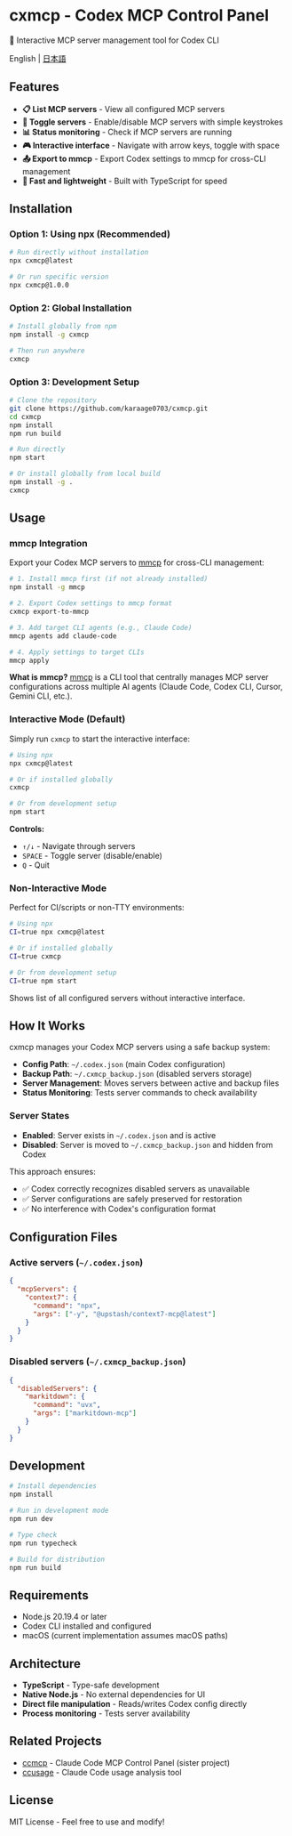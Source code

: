 # cxmcp - Codex MCP Control Panel

🔧 Interactive MCP server management tool for Codex CLI

English | [日本語](./README.ja.md)

## Features

- **📋 List MCP servers** - View all configured MCP servers
- **🔄 Toggle servers** - Enable/disable MCP servers with simple keystrokes
- **📊 Status monitoring** - Check if MCP servers are running
- **🎮 Interactive interface** - Navigate with arrow keys, toggle with space
- **📤 Export to mmcp** - Export Codex settings to mmcp for cross-CLI management
- **🚀 Fast and lightweight** - Built with TypeScript for speed

## Installation

### Option 1: Using npx (Recommended)

```bash
# Run directly without installation
npx cxmcp@latest

# Or run specific version
npx cxmcp@1.0.0
```

### Option 2: Global Installation

```bash
# Install globally from npm
npm install -g cxmcp

# Then run anywhere
cxmcp
```

### Option 3: Development Setup

```bash
# Clone the repository
git clone https://github.com/karaage0703/cxmcp.git
cd cxmcp
npm install
npm run build

# Run directly
npm start

# Or install globally from local build
npm install -g .
cxmcp
```

## Usage

### mmcp Integration

Export your Codex MCP servers to [mmcp](https://www.npmjs.com/package/mmcp) for cross-CLI management:

```bash
# 1. Install mmcp first (if not already installed)
npm install -g mmcp

# 2. Export Codex settings to mmcp format
cxmcp export-to-mmcp

# 3. Add target CLI agents (e.g., Claude Code)
mmcp agents add claude-code

# 4. Apply settings to target CLIs
mmcp apply
```

**What is mmcp?**
[mmcp](https://github.com/kou-pg-0131/mmcp) is a CLI tool that centrally manages MCP server configurations across multiple AI agents (Claude Code, Codex CLI, Cursor, Gemini CLI, etc.).

### Interactive Mode (Default)

Simply run `cxmcp` to start the interactive interface:

```bash
# Using npx
npx cxmcp@latest

# Or if installed globally
cxmcp

# Or from development setup
npm start
```

**Controls:**
- `↑/↓` - Navigate through servers
- `SPACE` - Toggle server (disable/enable)
- `Q` - Quit

### Non-Interactive Mode

Perfect for CI/scripts or non-TTY environments:

```bash
# Using npx
CI=true npx cxmcp@latest

# Or if installed globally
CI=true cxmcp

# Or from development setup
CI=true npm start
```

Shows list of all configured servers without interactive interface.

## How It Works

cxmcp manages your Codex MCP servers using a safe backup system:

- **Config Path**: `~/.codex.json` (main Codex configuration)
- **Backup Path**: `~/.cxmcp_backup.json` (disabled servers storage)
- **Server Management**: Moves servers between active and backup files
- **Status Monitoring**: Tests server commands to check availability

### Server States

- **Enabled**: Server exists in `~/.codex.json` and is active
- **Disabled**: Server is moved to `~/.cxmcp_backup.json` and hidden from Codex

This approach ensures:
- ✅ Codex correctly recognizes disabled servers as unavailable
- ✅ Server configurations are safely preserved for restoration
- ✅ No interference with Codex's configuration format

## Configuration Files

### Active servers (`~/.codex.json`)
```json
{
  "mcpServers": {
    "context7": {
      "command": "npx",
      "args": ["-y", "@upstash/context7-mcp@latest"]
    }
  }
}
```

### Disabled servers (`~/.cxmcp_backup.json`)
```json
{
  "disabledServers": {
    "markitdown": {
      "command": "uvx",
      "args": ["markitdown-mcp"]
    }
  }
}
```

## Development

```bash
# Install dependencies
npm install

# Run in development mode
npm run dev

# Type check
npm run typecheck

# Build for distribution
npm run build
```

## Requirements

- Node.js 20.19.4 or later
- Codex CLI installed and configured
- macOS (current implementation assumes macOS paths)

## Architecture

- **TypeScript** - Type-safe development
- **Native Node.js** - No external dependencies for UI
- **Direct file manipulation** - Reads/writes Codex config directly
- **Process monitoring** - Tests server availability

## Related Projects

- [ccmcp](https://github.com/karaage0703/ccmcp) - Claude Code MCP Control Panel (sister project)
- [ccusage](https://github.com/ryoppippi/ccusage) - Claude Code usage analysis tool

## License

MIT License - Feel free to use and modify!
